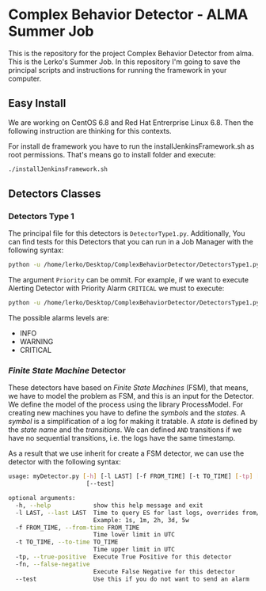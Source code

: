 # Complex Behavior Detector - ALMA Summer Job
This is the repository for the project Complex Behavior Detector from alma. This is the Lerko's Summer Job. In this repository I'm going to save the principal scripts and instructions for running the framework in your computer.

## Easy Install
We are working on CentOS 6.8 and Red Hat Entrerprise Linux 6.8. Then the following instruction are thinking for this contexts.

For install de framework you have to run the installJenkinsFramework.sh as root permissions. That's means go to install folder and execute:
```sh
./installJenkinsFramework.sh
```

## Detectors Classes

### Detectors Type 1
The principal file for this detectors is `DetectorType1.py`. Additionally, You can find tests for this Detectors that you can run in a Job Manager with the following syntax:

```sh
python -u /home/lerko/Desktop/ComplexBehaviorDetector/DetectorsType1.py DetectorName Priority
```

The argument ``Priority`` can be ommit. For example, if we want to execute Alerting Detector with Priority Alarm ``CRITICAL`` we must to execute:

```sh
python -u /home/lerko/Desktop/ComplexBehaviorDetector/DetectorsType1.py AlertingDetector CRITICAL
```

The possible alarms levels are:

* INFO
* WARNING
* CRITICAL

### *Finite State Machine* Detector

These detectors have based on *Finite State Machines* (FSM), that means, we have to model the problem as FSM, and this is an input for the Detector. We define the model of the process using the library ProcessModel. For creating new machines you have to define the *symbols* and the *states*. A *symbol* is a simplification of a log for making it tratable. A *state* is defined by the *state name* and the *transitions*. We can defined ```AND``` transitions if we have no sequential transitions, i.e. the logs have the same timestamp.

As a result that we use inherit for create a FSM detector, we can use the detector with the following syntax:


```bash
usage: myDetector.py [-h] [-l LAST] [-f FROM_TIME] [-t TO_TIME] [-tp] [-fn]
                      [--test]

optional arguments:
  -h, --help            show this help message and exit
  -l LAST, --last LAST  Time to query ES for last logs, overrides from/to.
                        Example: 1s, 1m, 2h, 3d, 5w
  -f FROM_TIME, --from-time FROM_TIME
                        Time lower limit in UTC
  -t TO_TIME, --to-time TO_TIME
                        Time upper limit in UTC
  -tp, --true-positive  Execute True Positive for this detector
  -fn, --false-negative
                        Execute False Negative for this detector
  --test                Use this if you do not want to send an alarm
```

